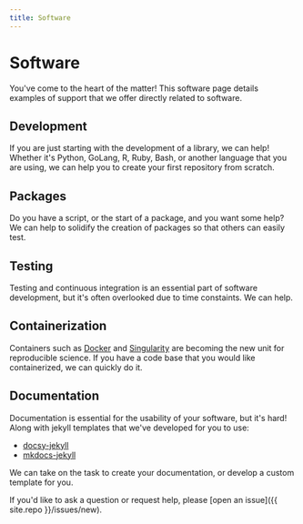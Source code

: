 ```yaml
---
title: Software
---
```


# Software

You've come to the heart of the matter! This software page details examples
of support that we offer directly related to software.

## Development

If you are just starting with the development of a library, we can help! Whether
it's Python, GoLang, R, Ruby, Bash, or another language that you are using, we
can help you to create your first repository from scratch.

## Packages

Do you have a script, or the start of a package, and you want some help? We can
help to solidify the creation of packages so that others can easily test.

## Testing

Testing and continuous integration is an essential part of software development,
but it's often overlooked due to time constaints. We can help.

## Containerization

Containers such as [Docker](https://hub.docker.com/) and 
[Singularity](https://www.sylabs.io/guides/3.0/user-guide/) are becoming the new unit
for reproducible science. If you have a code base that you would like containerized,
we can quickly do it.

## Documentation

Documentation is essential for the usability of your software, but it's hard! 
Along with jekyll templates that we've developed for you to use:

 - [docsy-jekyll](https://vsoch.github.io/docsy-jekyll)
 - [mkdocs-jekyll](https://vsoch.github.io/mkdocs-jekyll)

We can take on the task to create your documentation, or develop a custom template
for you. 

If you'd like to ask a question or request help, please [open an issue]({{ site.repo }}/issues/new).
